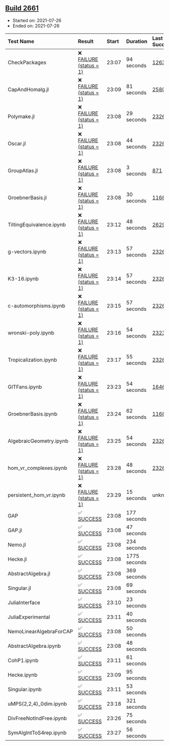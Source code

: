 ## [Build 2661](https://oscarci.mathematik.uni-kl.de/job/oscar-stable/2661/)

* Started on: 2021-07-26
* Ended on: 2021-07-26

| Test Name    | Result | Start | Duration | Last Success | First Failure |
|:-------------|:-------|:------|:---------|:-------------|:--------------|
| CheckPackages | ❌ [FAILURE (status = 1)](https://oscarci.mathematik.uni-kl.de/job/oscar-stable/2661/artifact/logs/build-2661/CheckPackages.log) | 23:07 | 94 seconds | [1263](https://oscarci.mathematik.uni-kl.de/job/oscar-stable/1263/) | [1264](https://oscarci.mathematik.uni-kl.de/job/oscar-stable/1264/) |
| CapAndHomalg.jl | ❌ [FAILURE (status = 1)](https://oscarci.mathematik.uni-kl.de/job/oscar-stable/2661/artifact/logs/build-2661/CapAndHomalg.jl.log) | 23:09 | 81 seconds | [2580](https://oscarci.mathematik.uni-kl.de/job/oscar-stable/2580/) | [2581](https://oscarci.mathematik.uni-kl.de/job/oscar-stable/2581/) |
| Polymake.jl | ❌ [FAILURE (status = 1)](https://oscarci.mathematik.uni-kl.de/job/oscar-stable/2661/artifact/logs/build-2661/Polymake.jl.log) | 23:08 | 29 seconds | [2326](https://oscarci.mathematik.uni-kl.de/job/oscar-stable/2326/) | [2327](https://oscarci.mathematik.uni-kl.de/job/oscar-stable/2327/) |
| Oscar.jl | ❌ [FAILURE (status = 1)](https://oscarci.mathematik.uni-kl.de/job/oscar-stable/2661/artifact/logs/build-2661/Oscar.jl.log) | 23:08 | 44 seconds | [2326](https://oscarci.mathematik.uni-kl.de/job/oscar-stable/2326/) | [2327](https://oscarci.mathematik.uni-kl.de/job/oscar-stable/2327/) |
| GroupAtlas.jl | ❌ [FAILURE (status = 1)](https://oscarci.mathematik.uni-kl.de/job/oscar-stable/2661/artifact/logs/build-2661/GroupAtlas.jl.log) | 23:08 | 3 seconds | [871](https://oscarci.mathematik.uni-kl.de/job/oscar-stable/871/) | [872](https://oscarci.mathematik.uni-kl.de/job/oscar-stable/872/) |
| GroebnerBasis.jl | ❌ [FAILURE (status = 1)](https://oscarci.mathematik.uni-kl.de/job/oscar-stable/2661/artifact/logs/build-2661/GroebnerBasis.jl.log) | 23:08 | 30 seconds | [1168](https://oscarci.mathematik.uni-kl.de/job/oscar-stable/1168/) | [1169](https://oscarci.mathematik.uni-kl.de/job/oscar-stable/1169/) |
| TiltingEquivalence.ipynb | ❌ [FAILURE (status = 1)](https://oscarci.mathematik.uni-kl.de/job/oscar-stable/2661/artifact/logs/build-2661/TiltingEquivalence.ipynb.log) | 23:12 | 48 seconds | [2629](https://oscarci.mathematik.uni-kl.de/job/oscar-stable/2629/) | [2630](https://oscarci.mathematik.uni-kl.de/job/oscar-stable/2630/) |
| g-vectors.ipynb | ❌ [FAILURE (status = 1)](https://oscarci.mathematik.uni-kl.de/job/oscar-stable/2661/artifact/logs/build-2661/g-vectors.ipynb.log) | 23:13 | 57 seconds | [2326](https://oscarci.mathematik.uni-kl.de/job/oscar-stable/2326/) | [2327](https://oscarci.mathematik.uni-kl.de/job/oscar-stable/2327/) |
| K3-16.ipynb | ❌ [FAILURE (status = 1)](https://oscarci.mathematik.uni-kl.de/job/oscar-stable/2661/artifact/logs/build-2661/K3-16.ipynb.log) | 23:14 | 57 seconds | [2326](https://oscarci.mathematik.uni-kl.de/job/oscar-stable/2326/) | [2327](https://oscarci.mathematik.uni-kl.de/job/oscar-stable/2327/) |
| c-automorphisms.ipynb | ❌ [FAILURE (status = 1)](https://oscarci.mathematik.uni-kl.de/job/oscar-stable/2661/artifact/logs/build-2661/c-automorphisms.ipynb.log) | 23:15 | 57 seconds | [2326](https://oscarci.mathematik.uni-kl.de/job/oscar-stable/2326/) | [2327](https://oscarci.mathematik.uni-kl.de/job/oscar-stable/2327/) |
| wronski-poly.ipynb | ❌ [FAILURE (status = 1)](https://oscarci.mathematik.uni-kl.de/job/oscar-stable/2661/artifact/logs/build-2661/wronski-poly.ipynb.log) | 23:16 | 54 seconds | [2323](https://oscarci.mathematik.uni-kl.de/job/oscar-stable/2323/) | [2324](https://oscarci.mathematik.uni-kl.de/job/oscar-stable/2324/) |
| Tropicalization.ipynb | ❌ [FAILURE (status = 1)](https://oscarci.mathematik.uni-kl.de/job/oscar-stable/2661/artifact/logs/build-2661/Tropicalization.ipynb.log) | 23:17 | 55 seconds | [2326](https://oscarci.mathematik.uni-kl.de/job/oscar-stable/2326/) | [2327](https://oscarci.mathematik.uni-kl.de/job/oscar-stable/2327/) |
| GITFans.ipynb | ❌ [FAILURE (status = 1)](https://oscarci.mathematik.uni-kl.de/job/oscar-stable/2661/artifact/logs/build-2661/GITFans.ipynb.log) | 23:23 | 54 seconds | [1646](https://oscarci.mathematik.uni-kl.de/job/oscar-stable/1646/) | [1647](https://oscarci.mathematik.uni-kl.de/job/oscar-stable/1647/) |
| GroebnerBasis.ipynb | ❌ [FAILURE (status = 1)](https://oscarci.mathematik.uni-kl.de/job/oscar-stable/2661/artifact/logs/build-2661/GroebnerBasis.ipynb.log) | 23:24 | 62 seconds | [1168](https://oscarci.mathematik.uni-kl.de/job/oscar-stable/1168/) | [1169](https://oscarci.mathematik.uni-kl.de/job/oscar-stable/1169/) |
| AlgebraicGeometry.ipynb | ❌ [FAILURE (status = 1)](https://oscarci.mathematik.uni-kl.de/job/oscar-stable/2661/artifact/logs/build-2661/AlgebraicGeometry.ipynb.log) | 23:25 | 54 seconds | [2326](https://oscarci.mathematik.uni-kl.de/job/oscar-stable/2326/) | [2327](https://oscarci.mathematik.uni-kl.de/job/oscar-stable/2327/) |
| hom_vr_complexes.ipynb | ❌ [FAILURE (status = 1)](https://oscarci.mathematik.uni-kl.de/job/oscar-stable/2661/artifact/logs/build-2661/hom_vr_complexes.ipynb.log) | 23:28 | 48 seconds | [2326](https://oscarci.mathematik.uni-kl.de/job/oscar-stable/2326/) | [2327](https://oscarci.mathematik.uni-kl.de/job/oscar-stable/2327/) |
| persistent_hom_vr.ipynb | ❌ [FAILURE (status = 1)](https://oscarci.mathematik.uni-kl.de/job/oscar-stable/2661/artifact/logs/build-2661/persistent_hom_vr.ipynb.log) | 23:29 | 15 seconds | unknown | unknown |
| GAP | ✅ [SUCCESS](https://oscarci.mathematik.uni-kl.de/job/oscar-stable/2661/artifact/logs/build-2661/GAP.log) | 23:08 | 177 seconds |  |  |
| GAP.jl | ✅ [SUCCESS](https://oscarci.mathematik.uni-kl.de/job/oscar-stable/2661/artifact/logs/build-2661/GAP.jl.log) | 23:08 | 47 seconds |  |  |
| Nemo.jl | ✅ [SUCCESS](https://oscarci.mathematik.uni-kl.de/job/oscar-stable/2661/artifact/logs/build-2661/Nemo.jl.log) | 23:08 | 234 seconds |  |  |
| Hecke.jl | ✅ [SUCCESS](https://oscarci.mathematik.uni-kl.de/job/oscar-stable/2661/artifact/logs/build-2661/Hecke.jl.log) | 23:08 | 1775 seconds |  |  |
| AbstractAlgebra.jl | ✅ [SUCCESS](https://oscarci.mathematik.uni-kl.de/job/oscar-stable/2661/artifact/logs/build-2661/AbstractAlgebra.jl.log) | 23:08 | 369 seconds |  |  |
| Singular.jl | ✅ [SUCCESS](https://oscarci.mathematik.uni-kl.de/job/oscar-stable/2661/artifact/logs/build-2661/Singular.jl.log) | 23:08 | 69 seconds |  |  |
| JuliaInterface | ✅ [SUCCESS](https://oscarci.mathematik.uni-kl.de/job/oscar-stable/2661/artifact/logs/build-2661/JuliaInterface.log) | 23:10 | 23 seconds |  |  |
| JuliaExperimental | ✅ [SUCCESS](https://oscarci.mathematik.uni-kl.de/job/oscar-stable/2661/artifact/logs/build-2661/JuliaExperimental.log) | 23:11 | 40 seconds |  |  |
| NemoLinearAlgebraForCAP | ✅ [SUCCESS](https://oscarci.mathematik.uni-kl.de/job/oscar-stable/2661/artifact/logs/build-2661/NemoLinearAlgebraForCAP.log) | 23:08 | 50 seconds |  |  |
| AbstractAlgebra.ipynb | ✅ [SUCCESS](https://oscarci.mathematik.uni-kl.de/job/oscar-stable/2661/artifact/logs/build-2661/AbstractAlgebra.ipynb.log) | 23:08 | 48 seconds |  |  |
| CohP1.ipynb | ✅ [SUCCESS](https://oscarci.mathematik.uni-kl.de/job/oscar-stable/2661/artifact/logs/build-2661/CohP1.ipynb.log) | 23:11 | 61 seconds |  |  |
| Hecke.ipynb | ✅ [SUCCESS](https://oscarci.mathematik.uni-kl.de/job/oscar-stable/2661/artifact/logs/build-2661/Hecke.ipynb.log) | 23:09 | 95 seconds |  |  |
| Singular.ipynb | ✅ [SUCCESS](https://oscarci.mathematik.uni-kl.de/job/oscar-stable/2661/artifact/logs/build-2661/Singular.ipynb.log) | 23:11 | 53 seconds |  |  |
| uMPS(2,2,4)_0dim.ipynb | ✅ [SUCCESS](https://oscarci.mathematik.uni-kl.de/job/oscar-stable/2661/artifact/logs/build-2661/uMPS-2-2-4-_0dim.ipynb.log) | 23:18 | 321 seconds |  |  |
| DivFreeNotIndFree.ipynb | ✅ [SUCCESS](https://oscarci.mathematik.uni-kl.de/job/oscar-stable/2661/artifact/logs/build-2661/DivFreeNotIndFree.ipynb.log) | 23:26 | 75 seconds |  |  |
| SymAlgIntToS4rep.ipynb | ✅ [SUCCESS](https://oscarci.mathematik.uni-kl.de/job/oscar-stable/2661/artifact/logs/build-2661/SymAlgIntToS4rep.ipynb.log) | 23:27 | 56 seconds |  |  |
